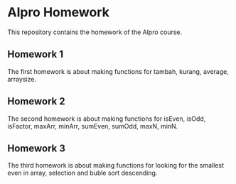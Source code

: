 # Alpro Homework

This repository contains the homework of the Alpro course.

## Homework 1

The first homework is about making functions for tambah, kurang, average, arraysize.

## Homework 2

The second homework is about making functions for isEven, isOdd, isFactor, maxArr, minArr, sumEven, sumOdd, maxN, minN.

## Homework 3

The third homework is about making functions for looking for the smallest even in array, selection and buble sort descending.
